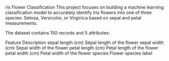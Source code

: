 ris Flower Classification
This project focuses on building a machine learning classification model to accurately identify Iris flowers into one of three species: Setosa, Versicolor, or Virginica based on sepal and petal measurements.


The dataset contains 150 records and 5 attributes:


Feature	Description
sepal length (cm)	Sepal length of the flower
sepal width (cm)	Sepal width of the flower
petal length (cm)	Petal length of the flower
petal width (cm)	Petal width of the flower
species	Flower species label


